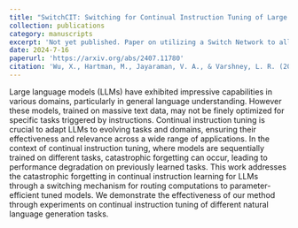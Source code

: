 ```yaml
---
title: "SwitchCIT: Switching for Continual Instruction Tuning of Large Language Models"
collection: publications
category: manuscripts
excerpt: 'Not yet published. Paper on utilizing a Switch Network to alleviate catastrophic forgetting in LLMs'
date: 2024-7-16
paperurl: 'https://arxiv.org/abs/2407.11780'
citation: 'Wu, X., Hartman, M., Jayaraman, V. A., & Varshney, L. R. (2024, July 16). SwitchCIT: Switching for continual instruction tuning of large language models. arXiv.org. https://arxiv.org/abs/2407.11780'
---
```


Large language models (LLMs) have exhibited impressive capabilities in various domains, particularly in general language understanding. However these models, trained on massive text data, may not be finely optimized for specific tasks triggered by instructions. Continual instruction tuning is crucial to adapt LLMs to evolving tasks and domains, ensuring their effectiveness and relevance across a wide range of applications. In the context of continual instruction tuning, where models are sequentially trained on different tasks, catastrophic forgetting can occur, leading to performance degradation on previously learned tasks. This work addresses the catastrophic forgetting in continual instruction learning for LLMs through a switching mechanism for routing computations to parameter-efficient tuned models. We demonstrate the effectiveness of our method through experiments on continual instruction tuning of different natural language generation tasks.
